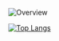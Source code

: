 ![Overview](https://github-readme-stats.vercel.app/api?username=kunmishra2599&count_private=true&show_icons=true&theme=buefy)

[![Top Langs](https://github-readme-stats.vercel.app/api/top-langs/?username=kunmishra2599&theme=buefy)](https://github.com/anuraghazra/github-readme-stats)
